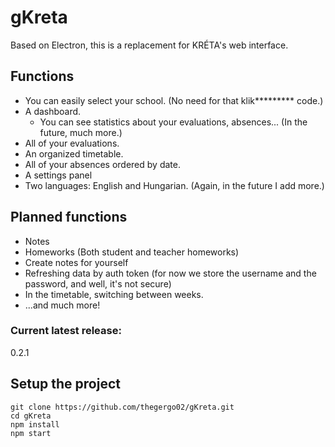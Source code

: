 # gKreta
Based on Electron, this is a replacement for KRÉTA's web interface.

## Functions
* You can easily select your school. (No need for that klik********* code.)
* A dashboard.
  * You can see statistics about your evaluations, absences... (In the future, much more.)
* All of your evaluations. 
* An organized timetable.
* All of your absences ordered by date.
* A settings panel
* Two languages: English and Hungarian. (Again, in the future I add more.)

## Planned functions
* Notes
* Homeworks (Both student and teacher homeworks)
* Create notes for yourself
* Refreshing data by auth token (for now we store the username and the password, and well, it's not secure)
* In the timetable, switching between weeks.
* ...and much more!

### Current latest release:
0.2.1

## Setup the project
```
git clone https://github.com/thegergo02/gKreta.git
cd gKreta
npm install
npm start
```
